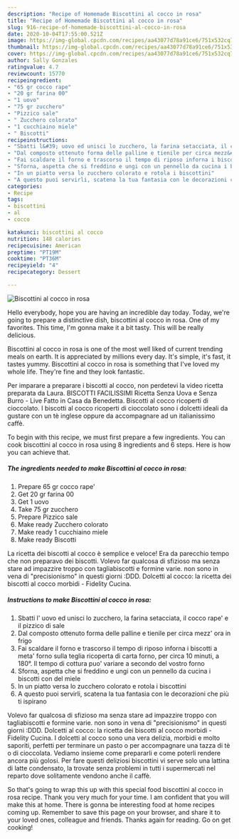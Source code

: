 ```yaml
---
description: "Recipe of Homemade Biscottini al cocco in rosa"
title: "Recipe of Homemade Biscottini al cocco in rosa"
slug: 916-recipe-of-homemade-biscottini-al-cocco-in-rosa
date: 2020-10-04T17:55:00.521Z
image: https://img-global.cpcdn.com/recipes/aa43077d78a91ce6/751x532cq70/biscottini-al-cocco-in-rosa-recipe-main-photo.jpg
thumbnail: https://img-global.cpcdn.com/recipes/aa43077d78a91ce6/751x532cq70/biscottini-al-cocco-in-rosa-recipe-main-photo.jpg
cover: https://img-global.cpcdn.com/recipes/aa43077d78a91ce6/751x532cq70/biscottini-al-cocco-in-rosa-recipe-main-photo.jpg
author: Sally Gonzales
ratingvalue: 4.7
reviewcount: 15770
recipeingredient:
- "65 gr cocco rape"
- "20 gr farina 00"
- "1 uovo"
- "75 gr zucchero"
- "Pizzico sale"
- " Zucchero colorato"
- "1 cucchiaino miele"
- " Biscotti"
recipeinstructions:
- "Sbatti l&#39; uovo ed unisci lo zucchero, la farina setacciata, il cocco rape&#39; e il pizzico di sale"
- "Dal composto ottenuto forma delle palline e tienile per circa mezz&#39; ora in frigo"
- "Fai scaldare il forno e trascorso il tempo di riposo inforna i biscotti a meta&#39; forno sulla teglia ricoperta di carta forno, per circa 10 minuti, a 180°. Il tempo di cottura puo&#39; variare a secondo del vostro forno"
- "Sforna, aspetta che si freddino e ungi con un pennello da cucina i biscotti con del miele"
- "In un piatto versa lo zucchero colorato e rotola i biscottini"
- "A questo puoi servirli, scatena la tua fantasia con le decorazioni che più ti ispirano"
categories:
- Recipe
tags:
- biscottini
- al
- cocco

katakunci: biscottini al cocco 
nutrition: 148 calories
recipecuisine: American
preptime: "PT19M"
cooktime: "PT36M"
recipeyield: "4"
recipecategory: Dessert

---
```



![Biscottini al cocco in rosa](https://img-global.cpcdn.com/recipes/aa43077d78a91ce6/751x532cq70/biscottini-al-cocco-in-rosa-recipe-main-photo.jpg)

Hello everybody, hope you are having an incredible day today. Today, we're going to prepare a distinctive dish, biscottini al cocco in rosa. One of my favorites. This time, I'm gonna make it a bit tasty. This will be really delicious.

Biscottini al cocco in rosa is one of the most well liked of current trending meals on earth. It is appreciated by millions every day. It's simple, it's fast, it tastes yummy. Biscottini al cocco in rosa is something that I've loved my whole life. They're fine and they look fantastic.

Per imparare a preparare i biscotti al cocco, non perdetevi la video ricetta preparata da Laura. BISCOTTI FACILISSIMI Ricetta Senza Uova e Senza Burro - Live Fatto in Casa da Benedetta. Biscotti al cocco ricoperti di cioccolato. I biscotti al cocco ricoperti di cioccolato sono i dolcetti ideali da gustare con un tè inglese oppure da accompagnare ad un italianissimo caffè.


To begin with this recipe, we must first prepare a few ingredients. You can cook biscottini al cocco in rosa using 8 ingredients and 6 steps. Here is how you can achieve that.

<!--inarticleads1-->

##### The ingredients needed to make Biscottini al cocco in rosa:

1. Prepare 65 gr cocco rape&#39;
1. Get 20 gr farina 00
1. Get 1 uovo
1. Take 75 gr zucchero
1. Prepare Pizzico sale
1. Make ready  Zucchero colorato
1. Make ready 1 cucchiaino miele
1. Make ready  Biscotti


La ricetta dei biscotti al cocco è semplice e veloce! Era da parecchio tempo che non preparavo dei biscotti. Volevo far qualcosa di sfizioso ma senza stare ad impazzire troppo con tagliabiscotti e formine varie. non sono in vena di &#34;precisionismo&#34; in questi giorni :DDD. Dolcetti al cocco: la ricetta dei biscotti al cocco morbidi - Fidelity Cucina. 

<!--inarticleads2-->

##### Instructions to make Biscottini al cocco in rosa:

1. Sbatti l&#39; uovo ed unisci lo zucchero, la farina setacciata, il cocco rape&#39; e il pizzico di sale
1. Dal composto ottenuto forma delle palline e tienile per circa mezz&#39; ora in frigo
1. Fai scaldare il forno e trascorso il tempo di riposo inforna i biscotti a meta&#39; forno sulla teglia ricoperta di carta forno, per circa 10 minuti, a 180°. Il tempo di cottura puo&#39; variare a secondo del vostro forno
1. Sforna, aspetta che si freddino e ungi con un pennello da cucina i biscotti con del miele
1. In un piatto versa lo zucchero colorato e rotola i biscottini
1. A questo puoi servirli, scatena la tua fantasia con le decorazioni che più ti ispirano


Volevo far qualcosa di sfizioso ma senza stare ad impazzire troppo con tagliabiscotti e formine varie. non sono in vena di &#34;precisionismo&#34; in questi giorni :DDD. Dolcetti al cocco: la ricetta dei biscotti al cocco morbidi - Fidelity Cucina. I dolcetti al cocco sono una vera delizia, morbidi e molto saporiti, perfetti per terminare un pasto o per accompagnare una tazza di tè o di cioccolata. Vediamo insieme come prepararli e come poterli rendere ancora più golosi. Per fare questi deliziosi biscottini vi serve solo una lattina di latte condensato, la trovate senza problemi in tutti i supermercati nel reparto dove solitamente vendono anche il caffè. 

So that's going to wrap this up with this special food biscottini al cocco in rosa recipe. Thank you very much for your time. I am confident that you will make this at home. There is gonna be interesting food at home recipes coming up. Remember to save this page on your browser, and share it to your loved ones, colleague and friends. Thanks again for reading. Go on get cooking!
